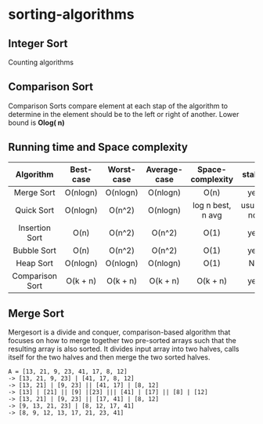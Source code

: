 # sorting-algorithms

## Integer Sort

Counting algorithms

## Comparison Sort

Comparison Sorts compare element at each stap of the algorithm to determine in the element should be to the left or right of another. Lower bound is **Olog( n)**

## Running time and Space complexity

|    Algorithm    | Best-case | Worst-case | Average-case | Space-complexity  |   stable    |
| :-------------: | :-------: | :--------: | :----------: | :---------------: | :---------: |
|   Merge Sort    | O(nlogn)  |  O(nlogn)  |   O(nlogn)   |       O(n)        |     yes     |
|   Quick Sort    | O(nlogn)  |   O(n^2)   |   O(nlogn)   | log n best, n avg | usually not |
| Insertion Sort  |   O(n)    |   O(n^2)   |    O(n^2)    |       O(1)        |     yes     |
|   Bubble Sort   |   O(n)    |   O(n^2)   |    O(n^2)    |       O(1)        |     yes     |
|    Heap Sort    | O(nlogn)  |  O(nlogn)  |   O(nlogn)   |       O(1)        |     No      |
| Comparison Sort | O(k + n)  |  O(k + n)  |   O(k + n)   |     O(k + n)      |     yes     |

## Merge Sort

Mergesort is a divide and conquer, comparison-based algorithm that focuses on how to merge together two pre-sorted arrays such that the resulting array is also sorted. It divides input array into two halves, calls itself for the two halves and then merge the two sorted halves.

```{r, eval=FALSE}
A = [13, 21, 9, 23, 41, 17, 8, 12]
-> [13, 21, 9, 23] | [41, 17, 8, 12]
-> [13, 21] | [9, 23] || [41, 17] | [8, 12]
-> [13] | [21] || [9] |[23] ||| [41] | [17] || [8] | [12]
-> [13, 21] | [9, 23] || [17, 41] | [8, 12]
-> [9, 13, 21, 23] | [8, 12, 17, 41]
-> [8, 9, 12, 13, 17, 21, 23, 41]
```
